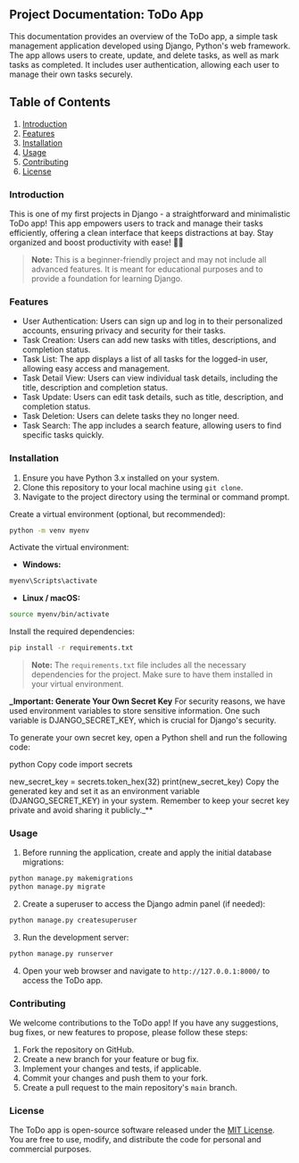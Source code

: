 ## Project Documentation: ToDo App ##

This documentation provides an overview of the ToDo app, a simple task management application developed using Django, Python's web framework. The app allows users to create, update, and delete tasks, as well as mark tasks as completed. It includes user authentication, allowing each user to manage their own tasks securely.

## Table of Contents

1. [Introduction](#introduction)
2. [Features](#features)
3. [Installation](#installation)
4. [Usage](#usage)
5. [Contributing](#contributing)
6. [License](#license)

### Introduction

This is one of my first projects in Django - a straightforward and minimalistic ToDo app! This app empowers users to track and manage their tasks efficiently, offering a clean interface that keeps distractions at bay. Stay organized and boost productivity with ease! 📝✨

> **Note:** This is a beginner-friendly project and may not include all advanced features. It is meant for educational purposes and to provide a foundation for learning Django.

### Features

- User Authentication: Users can sign up and log in to their personalized accounts, ensuring privacy and security for their tasks.
- Task Creation: Users can add new tasks with titles, descriptions, and completion status.
- Task List: The app displays a list of all tasks for the logged-in user, allowing easy access and management.
- Task Detail View: Users can view individual task details, including the title, description and completion status.
- Task Update: Users can edit task details, such as title, description, and completion status.
- Task Deletion: Users can delete tasks they no longer need.
- Task Search: The app includes a search feature, allowing users to find specific tasks quickly.

### Installation

1. Ensure you have Python 3.x installed on your system.
2. Clone this repository to your local machine using `git clone`.
3. Navigate to the project directory using the terminal or command prompt.

Create a virtual environment (optional, but recommended):

```bash
python -m venv myenv
```

Activate the virtual environment:

- **Windows:**

```bash
myenv\Scripts\activate
```

- **Linux / macOS:**

```bash
source myenv/bin/activate
```

Install the required dependencies:

```bash
pip install -r requirements.txt
```

> **Note:** The `requirements.txt` file includes all the necessary dependencies for the project. Make sure to have them installed in your virtual environment.

**_Important: Generate Your Own Secret Key**
For security reasons, we have used environment variables to store sensitive information. One such variable is DJANGO_SECRET_KEY, which is crucial for Django's security.

To generate your own secret key, open a Python shell and run the following code:

python
Copy code
import secrets

new_secret_key = secrets.token_hex(32)
print(new_secret_key)
Copy the generated key and set it as an environment variable (DJANGO_SECRET_KEY) in your system. Remember to keep your secret key private and avoid sharing it publicly._**

### Usage

1. Before running the application, create and apply the initial database migrations:

```bash
python manage.py makemigrations
python manage.py migrate
```

2. Create a superuser to access the Django admin panel (if needed):

```bash
python manage.py createsuperuser
```

3. Run the development server:

```bash
python manage.py runserver
```

4. Open your web browser and navigate to `http://127.0.0.1:8000/` to access the ToDo app.

### Contributing

We welcome contributions to the ToDo app! If you have any suggestions, bug fixes, or new features to propose, please follow these steps:

1. Fork the repository on GitHub.
2. Create a new branch for your feature or bug fix.
3. Implement your changes and tests, if applicable.
4. Commit your changes and push them to your fork.
5. Create a pull request to the main repository's `main` branch.

### License

The ToDo app is open-source software released under the [MIT License](https://opensource.org/licenses/MIT). You are free to use, modify, and distribute the code for personal and commercial purposes.
